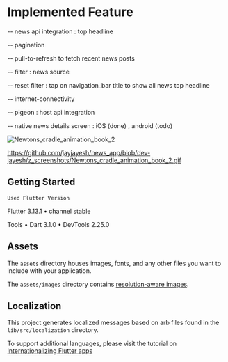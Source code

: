 # Implemented Feature


-- news api integration : top headline

-- pagination

-- pull-to-refresh to fetch recent news posts

-- filter : news source

-- reset filter : tap on navigation_bar title to show all news top headline

-- internet-connectivity

-- pigeon : host api integration

-- native news details screen : iOS (done) , android (todo)


![Newtons_cradle_animation_book_2](https://github.com/jayjayesh/news_app/assets/10362928/019297fc-77a3-42f9-9040-0c2d6a582502)


<!-- ![Alt Text](https://media.giphy.com/media/vFKqnCdLPNOKc/giphy.gif) -->

<!-- <img src="z_screenshots/Newtons_cradle_animation_book_2.gif" width="48" height="36" /> -->

https://github.com/jayjayesh/news_app/blob/dev-jayesh/z_screenshots/Newtons_cradle_animation_book_2.gif

<!-- -- [Watch My Video](https://github.com/jayjayesh/news_app/blob/dev-jayesh/z_screenshots/news_app_video.mov) -->


## Getting Started

`Used Flutter Version`

Flutter 3.13.1 • channel stable

Tools • Dart 3.1.0 • DevTools 2.25.0



## Assets

The `assets` directory houses images, fonts, and any other files you want to
include with your application.

The `assets/images` directory contains [resolution-aware
images](https://flutter.dev/docs/development/ui/assets-and-images#resolution-aware).

## Localization

This project generates localized messages based on arb files found in
the `lib/src/localization` directory.

To support additional languages, please visit the tutorial on
[Internationalizing Flutter
apps](https://flutter.dev/docs/development/accessibility-and-localization/internationalization)

